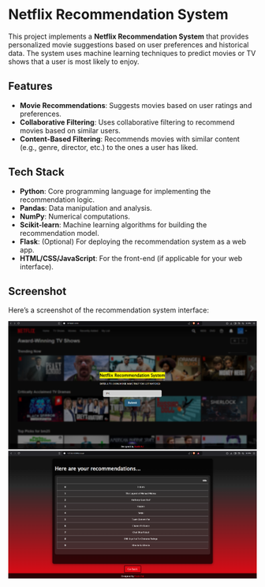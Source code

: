 # Netflix Recommendation System

This project implements a **Netflix Recommendation System** that provides personalized movie suggestions based on user preferences and historical data. The system uses machine learning techniques to predict movies or TV shows that a user is most likely to enjoy.

## Features
- **Movie Recommendations**: Suggests movies based on user ratings and preferences.
- **Collaborative Filtering**: Uses collaborative filtering to recommend movies based on similar users.
- **Content-Based Filtering**: Recommends movies with similar content (e.g., genre, director, etc.) to the ones a user has liked.

## Tech Stack
- **Python**: Core programming language for implementing the recommendation logic.
- **Pandas**: Data manipulation and analysis.
- **NumPy**: Numerical computations.
- **Scikit-learn**: Machine learning algorithms for building the recommendation model.
- **Flask**: (Optional) For deploying the recommendation system as a web app.
- **HTML/CSS/JavaScript**: For the front-end (if applicable for your web interface).

## Screenshot

Here’s a screenshot of the recommendation system interface:

![Screenshot of the recommendation system](static/images/Screenshot1.png)
![Screenshot of the recommendation system](static/images/Screenshot2.png)
